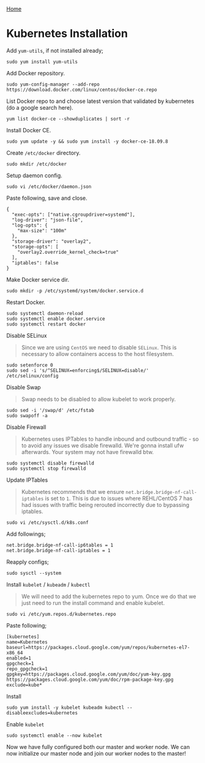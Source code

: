 [Home](../README.md)

# Kubernetes Installation

Add `yum-utils`, if not installed already;

    sudo yum install yum-utils

Add Docker repository.

    sudo yum-config-manager --add-repo https://download.docker.com/linux/centos/docker-ce.repo

List Docker repo to and choose latest version that validated by kubernetes (do a google search here).

    yum list docker-ce --showduplicates | sort -r

Install Docker CE.

    sudo yum update -y && sudo yum install -y docker-ce-18.09.8

Create `/etc/docker` directory.

    sudo mkdir /etc/docker

Setup daemon config.

    sudo vi /etc/docker/daemon.json

Paste following, save and close.

    {
      "exec-opts": ["native.cgroupdriver=systemd"],
      "log-driver": "json-file",
      "log-opts": {
        "max-size": "100m"
      },
      "storage-driver": "overlay2",
      "storage-opts": [
        "overlay2.override_kernel_check=true"
      ],
      "iptables": false
    }

Make Docker service dir.

    sudo mkdir -p /etc/systemd/system/docker.service.d

Restart Docker.

    sudo systemctl daemon-reload
    sudo systemctl enable docker.service
    sudo systemctl restart docker

Disable SELinux
> Since we are using `CentOS` we need to disable `SELinux`. This is necessary to allow containers access to the host filesystem.

    sudo setenforce 0
    sudo sed -i 's/^SELINUX=enforcing$/SELINUX=disable/' /etc/selinux/config

Disable Swap
> Swap needs to be disabled to allow kubelet to work properly.

    sudo sed -i '/swap/d' /etc/fstab
    sudo swapoff -a

Disable Firewall
> Kubernetes uses IPTables to handle inbound and outbound traffic - so to avoid any issues we disable firewalld.
> We're gonna install ufw afterwards.
> Your system may not have firewalld btw.

    sudo systemctl disable firewalld
    sudo systemctl stop firewalld

Update IPTables
> Kubernetes recommends that we ensure `net.bridge.bridge-nf-call-iptables` is set to `1`. This is due to issues where REHL/CentOS 7 has had issues with traffic being rerouted incorrectly due to bypassing iptables.

    sudo vi /etc/sysctl.d/k8s.conf

Add followings;

    net.bridge.bridge-nf-call-ip6tables = 1
    net.bridge.bridge-nf-call-iptables = 1

Reapply configs;

    sudo sysctl --system

Install `kubelet` / `kubeadm` / `kubectl`
> We will need to add the kubernetes repo to yum. Once we do that we just need to run the install command and enable kubelet.

    sudo vi /etc/yum.repos.d/kubernetes.repo

Paste following;

    [kubernetes]
    name=Kubernetes
    baseurl=https://packages.cloud.google.com/yum/repos/kubernetes-el7-x86_64
    enabled=1
    gpgcheck=1
    repo_gpgcheck=1
    gpgkey=https://packages.cloud.google.com/yum/doc/yum-key.gpg https://packages.cloud.google.com/yum/doc/rpm-package-key.gpg
    exclude=kube*

Install

    sudo yum install -y kubelet kubeadm kubectl --disableexcludes=kubernetes

Enable `kubelet`

    sudo systemctl enable --now kubelet

Now we have fully configured both our master and worker node. We can now initialize our master node and join our worker nodes to the master!